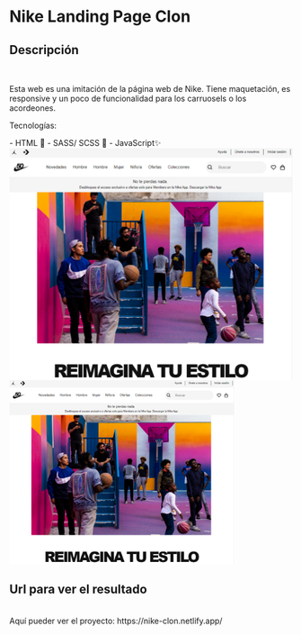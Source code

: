 # Nike Landing Page Clon
## Descripción 
<br/>
<p>Esta web es una imitación de la página web de Nike. Tiene maquetación, es responsive y un poco de funcionalidad para los carruosels o los acordeones. </p>

<p>Tecnologías: </p>
- HTML 📄
- SASS/ SCSS 🎨
- JavaScript✨

<br/>

<img src="./assets/landing.PNG"  align="center" />
<img  src="./assets/landing.PNG" width="400"/>


## Url para ver el resultado
<br/>
Aquí pueder ver el proyecto: https://nike-clon.netlify.app/
